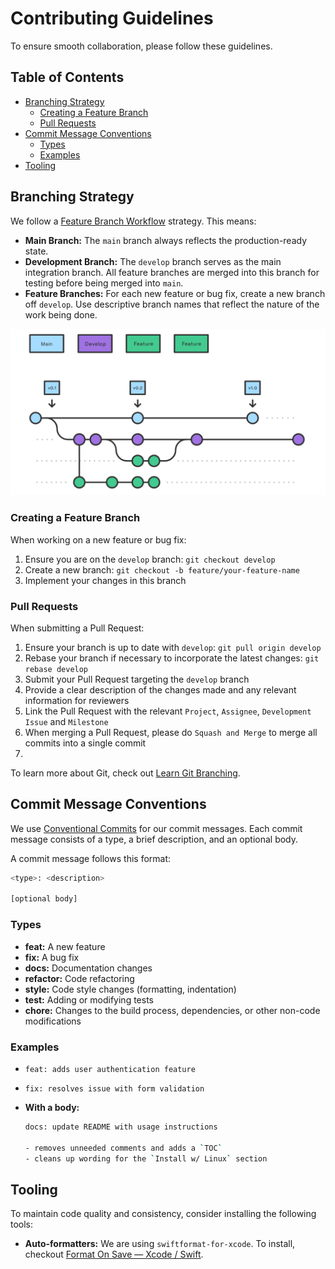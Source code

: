 # Contributing Guidelines <!-- omit from toc -->

To ensure smooth collaboration, please follow these guidelines.

## Table of Contents <!-- omit from toc -->

- [Branching Strategy](#branching-strategy)
  - [Creating a Feature Branch](#creating-a-feature-branch)
  - [Pull Requests](#pull-requests)
- [Commit Message Conventions](#commit-message-conventions)
  - [Types](#types)
  - [Examples](#examples)
- [Tooling](#tooling)

## Branching Strategy

We follow a [Feature Branch Workflow](https://www.atlassian.com/git/tutorials/comparing-workflows/gitflow-workflow) strategy. This means:

- **Main Branch:** The `main` branch always reflects the production-ready state.
- **Development Branch:** The `develop` branch serves as the main integration branch. All feature branches are merged into this branch for testing before being merged into `main`.
- **Feature Branches:** For each new feature or bug fix, create a new branch off `develop`. Use descriptive branch names that reflect the nature of the work being done.

![GitHub branching strategy](./images/github_branching.png)

### Creating a Feature Branch

When working on a new feature or bug fix:

1. Ensure you are on the `develop` branch: `git checkout develop`
2. Create a new branch: `git checkout -b feature/your-feature-name`
3. Implement your changes in this branch

### Pull Requests

When submitting a Pull Request:

1. Ensure your branch is up to date with `develop`: `git pull origin develop`
2. Rebase your branch if necessary to incorporate the latest changes: `git rebase develop`
3. Submit your Pull Request targeting the `develop` branch
4. Provide a clear description of the changes made and any relevant information for reviewers
5. Link the Pull Request with the relevant `Project`, `Assignee`, `Development Issue` and `Milestone`
6. When merging a Pull Request, please do `Squash and Merge` to merge all commits into a single commit
7.

To learn more about Git, check out [Learn Git Branching](https://learngitbranching.js.org/).

## Commit Message Conventions

We use [Conventional Commits](https://www.conventionalcommits.org/en/v1.0.0/) for our commit messages. Each commit message consists of a type, a brief description, and an optional body.

A commit message follows this format:

```bash
<type>: <description>

[optional body]
```

### Types

- **feat:** A new feature
- **fix:** A bug fix
- **docs:** Documentation changes
- **refactor:** Code refactoring
- **style:** Code style changes (formatting, indentation)
- **test:** Adding or modifying tests
- **chore:** Changes to the build process, dependencies, or other non-code modifications

### Examples

- `feat: adds user authentication feature`
- `fix: resolves issue with form validation`

- **With a body:**

  ```bash
  docs: update README with usage instructions

  - removes unneeded comments and adds a `TOC`
  - cleans up wording for the `Install w/ Linux` section
  ```

## Tooling

To maintain code quality and consistency, consider installing the following tools:

- **Auto-formatters:** We are using `swiftformat-for-xcode`. To install, checkout [Format On Save — Xcode / Swift](https://medium.com/@jozott/format-on-save-xcode-swift-8133d049b3ac).
